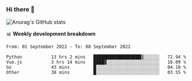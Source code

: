 ### Hi there 👋
![Anurag's GitHub stats](https://github-readme-stats.vercel.app/api?username=jami1024&show_icons=true&theme=radical)

📊 **Weekly development breakdown**
<!--START_SECTION:waka-->

```text
From: 01 September 2022 - To: 08 September 2022

Python           13 hrs 2 mins   ██████████████████▒░░░░░░   72.94 %
Vue.js           3 hrs 14 mins   ████▓░░░░░░░░░░░░░░░░░░░░   18.09 %
Go               43 mins         █░░░░░░░░░░░░░░░░░░░░░░░░   04.10 %
Other            38 mins         █░░░░░░░░░░░░░░░░░░░░░░░░   03.55 %
```

<!--END_SECTION:waka-->
<!--
**jami1024/jami1024** is a ✨ _special_ ✨ repository because its `README.md` (this file) appears on your GitHub profile.

Here are some ideas to get you started:

- 🔭 I’m currently working on ...
- 🌱 I’m currently learning ...
- 👯 I’m looking to collaborate on ...
- 🤔 I’m looking for help with ...
- 💬 Ask me about ...
- 📫 How to reach me: ...
- 😄 Pronouns: ...
- ⚡ Fun fact: ...
-->
